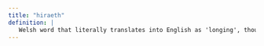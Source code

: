 ```yaml
---
title: "hiraeth"
definition: |
   Welsh word that literally translates into English as 'longing', though in Welsh the concept of yearning for a place removed in space or time is far more powerful and evocative than in English.
---
```

